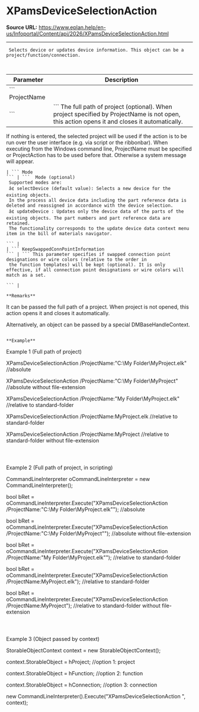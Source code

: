 # XPamsDeviceSelectionAction

**Source URL:** https://www.eplan.help/en-us/Infoportal/Content/api/2026/XPamsDeviceSelectionAction.html

---

```
 Selects device or updates device information. This object can be a project/function/connection.
 
```

  

| Parameter | Description |
| --- | --- |
| ``` ProjectName ``` | ``` The full path of project (optional). When project specified by ProjectName is not open, this action opens it and closes it automatically.  If nothing is entered, the selected project will be used if the action is to be run over the user interface (e.g. via script or the ribbonbar).  When executing from the Windows command line, ProjectName must be specified or ProjectAction has to be used before that. Otherwise a system message will appear.   ``` |
| ``` Mode ``` | ```  Mode (optional)  Supported modes are:  â¢ selectDevice (default value): Selects a new device for the existing objects.  In the process all device data including the part reference data is deleted and reassigned in accordance with the device selection.  â¢ updateDevice : Updates only the device data of the parts of the existing objects. The part numbers and part reference data are retained.  The functionality corresponds to the update device data context menu item in the bill of materials navigator.   ``` |
| ``` KeepSwappedConnPointInformation ``` | ``` This parameter specifies if swapped connection point designations or wire colors (relative to the order in  the function templates) will be kept (optional). It is only effective, if all connection point designations or wire colors will match as a set.   ``` |

**Remarks**

```
 It can be passed the full path of a project. When project is not opened, this action opens it and closes it automatically.
 Alternatively, an object can be passed by a special DMBaseHandleContext.
 
```

**Example**

```
 Example 1 (Full path of project)
 
 XPamsDeviceSelectionAction /ProjectName:"C:\\My Folder\\MyProject.elk" //absolute
 XPamsDeviceSelectionAction /ProjectName:"C:\\My Folder\\MyProject"             //absolute without file-extension
 XPamsDeviceSelectionAction /ProjectName:"My Folder\\MyProject.elk"             //relative to standard-folder
 XPamsDeviceSelectionAction /ProjectName:MyProject.elk                                  //relative to standard-folder
 XPamsDeviceSelectionAction /ProjectName:MyProject                                              //relative to standard-folder without file-extension
 
```

  

```
 Example 2 (Full path of project, in scripting)
 
 CommandLineInterpreter oCommandLineInterpreter = new CommandLineInterpreter();
 bool bRet = oCommandLineInterpreter.Execute("XPamsDeviceSelectionAction /ProjectName:\"C:\\My Folder\\MyProject.elk\"");       //absolute
 bool bRet = oCommandLineInterpreter.Execute("XPamsDeviceSelectionAction /ProjectName:\"C:\\My Folder\\MyProject\"");           //absolute without file-extension
 bool bRet = oCommandLineInterpreter.Execute("XPamsDeviceSelectionAction /ProjectName:\"My Folder\\MyProject.elk\"");           //relative to standard-folder
 bool bRet = oCommandLineInterpreter.Execute("XPamsDeviceSelectionAction /ProjectName:MyProject.elk");                                  //relative to standard-folder
 bool bRet = oCommandLineInterpreter.Execute("XPamsDeviceSelectionAction /ProjectName:MyProject");                                              //relative to standard-folder without file-extension
 
```

  

```
 Example 3 (Object passed by context)
 
 StorableObjectContext context = new StorableObjectContext();
 context.StorableObject = hProject;                             //option 1: project
 context.StorableObject = hFunction;                            //option 2: function
 context.StorableObject = hConnection;                  //option 3: connection
 new CommandLineInterpreter().Execute("XPamsDeviceSelectionAction ", context);
 
```